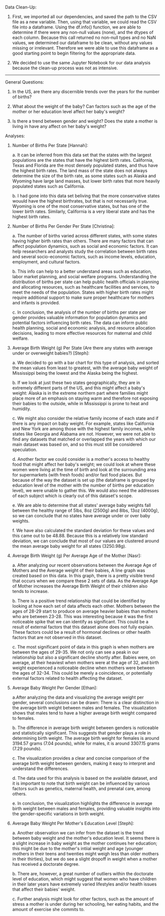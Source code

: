 Data Clean-Up:

1. First, we imported all our dependencies, and saved the path to the CSV file as a new variable. Then, using that variable, we could read the CSV file into a dataframe. Using the df.info() function, we are able to determine if there were any non-null values (none), and the dtypes of each column. Because this call returned no non-null types and no NaN values, we determined our dataframe to be clean, without any values missing or irrelevant. Therefore we were able to use this dataframe as a good starting point to begin filtering for the appropriate data. 

2. We decided to use the same Jupyter Notebook for our data analysis because the clean-up process was not as intensive.

----------

General Questions:
1. In the US, are there any discernible trends over the years for the number of births?

2. What about the weight of the baby? Can factors such as the age of the mother or her education level affect her baby's weight?

3. Is there a trend between gender and weight? Does the state a mother is living in have any affect on her baby's weight?

Analyses:

1. Number of Births Per State [Hannah]:
    
    a. It can be inferred from this data set that the states with the largest populations are the states that have the highest birth rates. California, Texas and Florida are the most densely populated states, and thus have the highest birth rates. The land mass of the state does not always determine the size of the birth rate, as some states such as Alaska and Wyoming have large land masses, but lower birth rates that more heavily populated states such as California. 
    
    b. I had gone into this data set beliving that the more conservative states wouuld have the highest birthrates, but that is not necessarily true. Wyoming is one of the most conservative states, but has one of the lower birth rates. Similarly, California is a very liberal state and has the highest birth rates. 
    
2. Number of Births Per Gender Per State [Christina]:

    a. The number of births varied across different states, with some states having higher birth rates than others. There are many factors that can affect population dynamics, such as social and economic factors. It can help researchers and analysts study the correlation between birth rates and several socio-economic factors, such as income levels, education, employment, and cultural factors. 
    
    b. This info can help to a better understand areas such as education, labor market planning, and social welfare programs. Understanding the distribution of births per state can help public health officials in planning and allocating resources, such as healthcare facilities and services, to meet the needs of the population. States with higher birth rates might require additional support to make sure proper healthcare for mothers and infants is provided. 
    
    c. In conclusion, the analysis of the number of births per state per gender provides valuable information for population dynamics and potential factors influencing birth rates. The data can inform public health planning, social and economic analysis, and resource allocation decisions, leading to more effective resources for maternal and child welfare.
    
3. Average Birth Weight (g) Per State (Are there any states with average under or overweight babies?) [Steph]:

    a. We decided to go with a bar chart for this type of analysis, and sorted the mean values from least to greatest, with the average baby weight of Mississippi being the lowest and the Alaska being the highest. 

    b. If we look at just these two states geographically, they are in extremely different parts of the US, and this might affect a baby's weight: Alaska is in the extreme northern part where families might place more of an emphasis on staying warm and therefore not exposing their babies to the outside, while in Mississippi is prone to heat and humidity. 

    c. We might also consider the relative family income of each state and if there is any impact on baby weight. For example, states like California and New York are among those with the highest family incomes, while states like Georgia and Alabama are not. However, we were not able to find any datasets that matched or overlapped the years with which our main dataset was based on, and so this must still be considered speculation. 

    d. Another factor we could consider is a mother's access to healthy food that might affect her baby's weight; we could look at where these women were living at the time of birth and look at the surrounding area for supermarkets (with fresh foods) and/or fast food places. But because of the way the dataset is set up (the dataframe is grouped by education level of the mother with the number of births per education level), we were unable to gather this. We would also need the addresses of each subject which is clearly out of this dataset's scope.

    e. We are able to determine that all states' average baby weights fall between the healthy range of 5lbs, 8oz (2500g) and 8lbs, 13oz (4000g), so we can conclude that no states have average under or over baby weights.

    f. We have also calculated the standard deviation for these values and this came out to be 48.88. Because this is a relatively low standard deviation, we can conclude that most of our values are clustered around the mean average baby weight for all states (3250.98g).

4. Average Birth Weight (g) Per Average Age of the Mother [Nasr]:

    a. After analyzing our recent observations between the Average Age of Mothers and the Average weight of their babies, A line graph was created based on this data. In this graph, there is a pretty visible trend that occurs when we compare these 2 sets of data. As the Average Age of Mother increases the Average Birth Weight of their children also tends to increase. 
    
    b. There is a positive trend relationship that could be identified by looking at how each set of data affects each other. Mothers between the ages of 28-29 start to produce on average heavier babies than mothers who are between 23-28. This was interesting because it was the first noticeable spike that we can identify as significant. This could be a result of external factors that this dataset alone does not fully explain. These factors could be a result of hormonal declines or other health factors that are not observed in this dataset. 
    
    c. The most significant point of data in this graph is when mothers are between the ages of 29-35. We not only can see a peak in our relationship but also a significant decline shortly after. Babies were, on average, at their heaviest when mothers were at the age of 32, and birth weight experienced a noticeable decline when mothers were between the ages of 32-34. This could be merely a coincidence, or potentially external factors related to health affecting the dataset.

5. Average Baby Weight Per Gender [Ethan]:

    a.After analyzing the data and visualizing the average weight per gender, several conclusions can be drawn: There is a clear distinction in the average birth weight between males and females. The visualization shows that males tend to have a higher average birth weight compared to females.

    b. The difference in average birth weight between genders is noticeable and statistically significant. This suggests that gender plays a role in determining birth weight. The average birth weight for females is around 3194.57 grams (7.04 pounds), while for males, it is around 3307.15 grams (7.29 pounds).

    c. The visualization provides a clear and concise comparison of the average birth weight between genders, making it easy to interpret and understand the differences.

    d. The data used for this analysis is based on the available dataset, and it is important to note that birth weight can be influenced by various factors such as genetics, maternal health, and prenatal care, among others.

    e. In conclusion, the visualization highlights the difference in average birth weight between males and females, providing valuable insights into the gender-specific variations in birth weight.
    
6. Average Baby Weight Per Mother's Education Level [Steph]:

    a. Another observation we can infer from the dataset is the trend between baby weight and the mother's education level. It seems there is a slight increase in baby weight as the mother continues her education; this might be due to the mother's intiial weight and age (younger mothers in their teens and twenties might weigh less than older mothers in their thirties), but we do see a slight dropoff in weight when a mother has received a doctorate degree.
    
    b. There are, however, a great number of outliers within the doctorate level of education, which might suggest that women who have children in their later years have extremely varied lifestyles and/or health issues that affect their babies' weight.
    
    c. Further analysis might look for other factors, such as the amount of stress a mother is under during her schooling, her eating habits, and the amount of exercise she commits to.